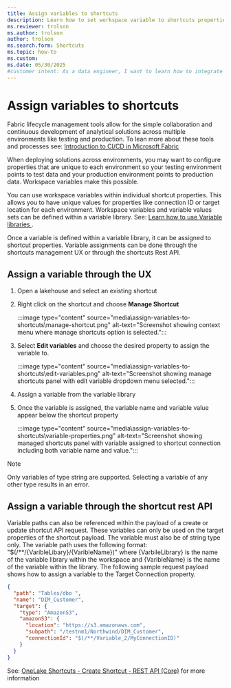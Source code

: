 ```yaml
---
title: Assign variables to shortcuts
description: Learn how to set workspace variable to shortcuts properties
ms.reviewer: trolson
ms.author: trolson
author: trolson
ms.search.form: Shortcuts
ms.topic: how-to
ms.custom:
ms.date: 05/30/2025
#customer intent: As a data engineer, I want to learn how to integrate shortcuts into my CI/CD pipeline.
---
```


# Assign variables to shortcuts

Fabric lifecycle management tools allow for the simple collaboration and continuous development of analytical solutions across multiple environments like testing and production. To lean more about these tools and processes see: [Introduction to CI/CD in Microsoft Fabric ](../cicd/cicd-overview.md)

When deploying solutions across environments, you may want to configure properties that are unique to each environment so your testing environment points to test data and your production environment points to production data. Workspace variables make this possible.

You can use workspace variables within individual shortcut properties. This allows you to have unique values for properties like connection ID or target location for each environment. Workspace variables and variable values sets can be defined within a variable library. See: [Learn how to use Variable libraries ](../cicd/variable-library/variable-library-overview.md). 

Once a variable is defined within a variable library, it can be assigned to shortcut properties. Variable assignments can be done through the shortcuts management UX or through the shortcuts Rest API.

## Assign a variable through the UX 

1.	Open a lakehouse and select an existing shortcut
1.	Right click on the shortcut and choose **Manage Shortcut**

    :::image type="content" source="media\assign-variables-to-shortcuts\manage-shortcut.png" alt-text="Screenshot showing context menu where manage shortcuts option is selected.":::

1.	Select **Edit variables** and choose the desired property to assign the variable to.

    :::image type="content" source="media\assign-variables-to-shortcuts\edit-variables.png" alt-text="Screenshot showing manage shortcuts panel with edit variable dropdown menu selected.":::

1.	Assign a variable from the variable library
1.	Once the variable is assigned, the variable name and variable value appear below the shortcut property

    :::image type="content" source="media\assign-variables-to-shortcuts\variable-properties.png" alt-text="Screenshot showing managed shortcuts panel with variable assigned to shortcut connection including both variable name and value.":::

  > [!NOTE]
> Only variables of type string are supported. Selecting a variable of any other type  results in an error.
 

## Assign a variable through the shortcut rest API

Variable paths can also be referenced within the payload of a create or update shortcut API request. These variables can only be used on the target properties of the shortcut payload. The variable must also be of string type only. 
The variable path uses the following format: "$(/**/{VaribleLibary}/{VaribleName})" where {VarbileLibrary} is the name of the variable library within the workspace and {VaribleName} is the name of the variable within the library. The following sample request payload shows how to assign a variable to the Target Connection property.

```json
{
  "path": "Tables/dbo ",
  "name": "DIM_Customer",
  "target": {
    "type": "AmazonS3",
    "amazonS3": {
      "location": "https://s3.amazonaws.com",
      "subpath": "/testnm1/Northwind/DIM_Customer",
      "connectionId": "$(/**/Variable_2/MyConnectionID)"
    }
  }
}
```

See: [OneLake Shortcuts - Create Shortcut - REST API (Core)](https://learn.microsoft.com/rest/api/fabric/core/onelake-shortcuts/create-shortcut?tabs=HTTP) for more information
